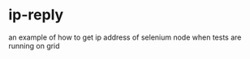 ip-reply
========

an example of how to get ip address of selenium node when tests are running on grid